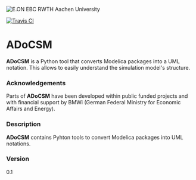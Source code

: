 ![E.ON EBC RWTH Aachen University](./AixLib/Resources/Images/EBC_Logo.png)

[![Travis CI](https://travis-ci.org/RWTH-EBC/AixLib.svg?branch=master)](https://travis-ci.org/RWTH-EBC/AixLib)

ADoCSM
======

**ADoCSM** is a Python tool that converts Modelica packages into a UML notation. This allows to easily understand the simulation model's structure.

### Acknowledgements

Parts of **ADoCSM** have been developed within public funded projects and with financial support by BMWi (German Federal Ministry for Economic Affairs and Energy).

### Description

**ADoCSM** contains Pyhton tools to convert Modelica packages into UML notations.

### Version
0.1
